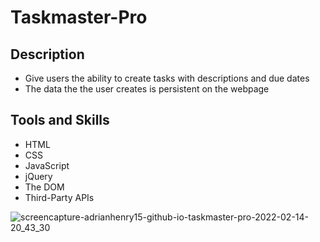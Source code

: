 # Taskmaster-Pro

## Description 
- Give users the ability to create tasks with descriptions and due dates
- The data the the user creates is persistent on the webpage

## Tools and Skills
- HTML
- CSS
- JavaScript
- jQuery
- The DOM
- Third-Party APIs


![screencapture-adrianhenry15-github-io-taskmaster-pro-2022-02-14-20_43_30](https://user-images.githubusercontent.com/95331448/153977126-d6654833-bc8d-4d10-a5bd-5529fab8ce3c.jpg)
